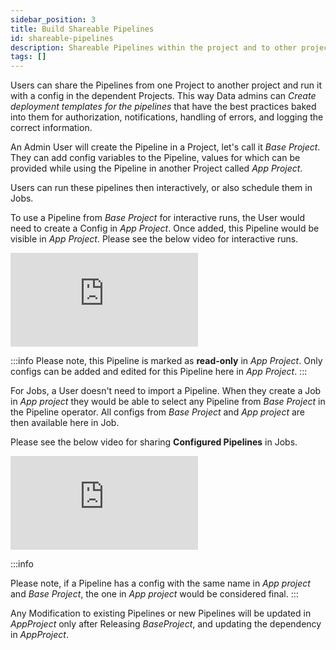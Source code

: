 ```yaml
---
sidebar_position: 3
title: Build Shareable Pipelines
id: shareable-pipelines
description: Shareable Pipelines within the project and to other projects
tags: []
---
```


Users can share the Pipelines from one Project to another project and run it with a config in the dependent Projects.
This way Data admins can _Create deployment templates for the pipelines_ that have the best practices baked into them for authorization, notifications,
handling of errors, and logging the correct information.

An Admin User will create the Pipeline in a Project, let's call it _Base Project_.
They can add config variables to the Pipeline, values for which can be provided while using the Pipeline in another Project called _App Project_.

Users can run these pipelines then interactively, or also schedule them in Jobs.

To use a Pipeline from _Base Project_ for interactive runs, the User would need to create a Config in _App Project_. Once added, this Pipeline would be visible in _App Project_.
Please see the below video for interactive runs.

<div style={{position: 'relative', 'padding-bottom': '56.25%', height: 0}}>
   <iframe src="https://www.loom.com/embed/a0dd8b6c896d4bd8b784ca46c1ecc932" frameborder="0" webkitallowfullscreen mozallowfullscreen allowfullscreen
      style={{position: 'absolute', top: 0, left: 0, width: '100%', height: '100%'}}></iframe>
</div>

:::info
Please note, this Pipeline is marked as **read-only** in _App Project_. Only configs can be added and edited for this Pipeline here in _App Project_.
:::

For Jobs, a User doesn't need to import a Pipeline. When they create a Job in _App project_ they would be able to select any Pipeline from _Base Project_ in the Pipeline operator. All configs from _Base Project_ and _App project_ are then available here in Job.

Please see the below video for sharing **Configured Pipelines** in Jobs.

<div style={{position: 'relative', 'padding-bottom': '56.25%', height: 0}}>
   <iframe src="https://www.loom.com/embed/77536ed8e8f149849a1997cd369eaeb4" frameborder="0" webkitallowfullscreen mozallowfullscreen allowfullscreen
      style={{position: 'absolute', top: 0, left: 0, width: '100%', height: '100%'}}></iframe>
</div>

:::info

Please note, if a Pipeline has a config with the same name in _App project_ and _Base Project_, the one in _App project_ would be considered final.
:::

Any Modification to existing Pipelines or new Pipelines will be updated in _AppProject_ only after Releasing _BaseProject_, and updating the dependency in _AppProject_.
